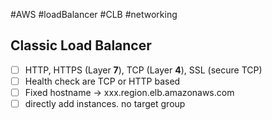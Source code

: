 #AWS #loadBalancer #CLB #networking 
## Classic Load Balancer
- [ ] HTTP, HTTPS (Layer **7**), TCP (Layer **4**), SSL (secure TCP)
- [ ] Health check are TCP or HTTP based
- [ ] Fixed hostname -> xxx.region.elb.amazonaws.com
- [ ] directly add instances. no target group